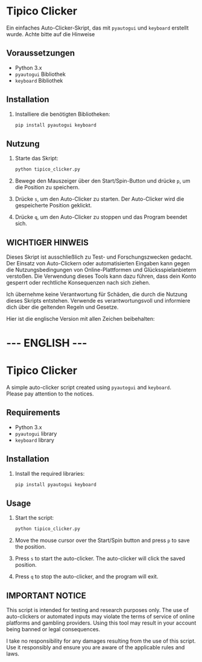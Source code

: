 # Tipico Clicker

Ein einfaches Auto-Clicker-Skript, das mit `pyautogui` und `keyboard` erstellt wurde.
Achte bitte auf die Hinweise
## Voraussetzungen

- Python 3.x
- `pyautogui` Bibliothek
- `keyboard` Bibliothek

## Installation

1. Installiere die benötigten Bibliotheken:
    ```sh
    pip install pyautogui keyboard
    ```

## Nutzung

1. Starte das Skript:
    ```sh
    python tipico_clicker.py
    ```

2. Bewege den Mauszeiger über den Start/Spin-Button und drücke `p`, um die Position zu speichern.

3. Drücke `s`, um den Auto-Clicker zu starten. Der Auto-Clicker wird die gespeicherte Position geklickt.

4. Drücke `q`, um den Auto-Clicker zu stoppen und das Program beendet sich.

## WICHTIGER HINWEIS

Dieses Skript ist ausschließlich zu Test- und Forschungszwecken gedacht. Der Einsatz von Auto-Clickern oder automatisierten Eingaben kann gegen die Nutzungsbedingungen von Online-Plattformen und Glücksspielanbietern verstoßen. Die Verwendung dieses Tools kann dazu führen, dass dein Konto gesperrt oder rechtliche Konsequenzen nach sich ziehen.

Ich übernehme keine Verantwortung für Schäden, die durch die Nutzung dieses Skripts entstehen. Verwende es verantwortungsvoll und informiere dich über die geltenden Regeln und Gesetze.


Hier ist die englische Version mit allen Zeichen beibehalten:

# --- ENGLISH ---

# Tipico Clicker

A simple auto-clicker script created using `pyautogui` and `keyboard`.  
Please pay attention to the notices.

## Requirements

- Python 3.x
- `pyautogui` library
- `keyboard` library

## Installation

1. Install the required libraries:
    ```sh
    pip install pyautogui keyboard
    ```

## Usage

1. Start the script:
    ```sh
    python tipico_clicker.py
    ```

2. Move the mouse cursor over the Start/Spin button and press `p` to save the position.

3. Press `s` to start the auto-clicker. The auto-clicker will click the saved position.

4. Press `q` to stop the auto-clicker, and the program will exit.

## IMPORTANT NOTICE

This script is intended for testing and research purposes only. The use of auto-clickers or automated inputs may violate the terms of service of online platforms and gambling providers. Using this tool may result in your account being banned or legal consequences.

I take no responsibility for any damages resulting from the use of this script. Use it responsibly and ensure you are aware of the applicable rules and laws.
